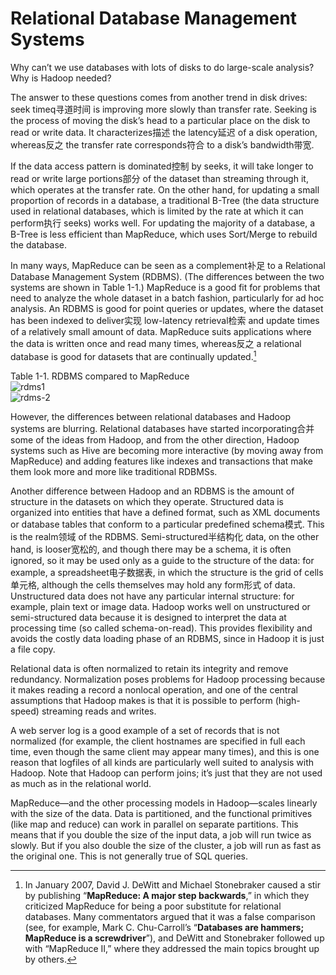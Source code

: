 # Relational Database Management Systems

Why can’t we use databases with lots of disks to do large-scale analysis? Why is Hadoop needed?

The answer to these questions comes from another trend in disk drives: seek timeq寻道时间 is improving more slowly than transfer rate. Seeking is the process of moving the disk’s head to a particular place on the disk to read or write data. It characterizes描述 the latency延迟 of a disk operation, whereas反之 the transfer rate corresponds符合 to a disk’s bandwidth带宽.

If the data access pattern is dominated控制 by seeks, it will take longer to read or write large portions部分 of the dataset than streaming through it, which operates at the transfer rate. On the other hand, for updating a small proportion of records in a database, a traditional B-Tree \(the data structure used in relational databases, which is limited by the rate at which it can perform执行 seeks\) works well. For updating the majority of a database, a B-Tree is less efficient than MapReduce, which uses Sort/Merge to rebuild the database.

In many ways, MapReduce can be seen as a complement补足 to a Relational Database Management System \(RDBMS\). \(The differences between the two systems are shown in Table 1-1.\) MapReduce is a good fit for problems that need to analyze the whole dataset in a batch fashion, particularly for ad hoc analysis. An RDBMS is good for point queries or updates, where the dataset has been indexed to deliver实现 low-latency retrieval检索 and update times of a relatively small amount of data. MapReduce suits applications where the data is written once and read many times, whereas反之 a relational database is good for datasets that are continually updated.[^1]

Table 1-1. RDBMS compared to MapReduce  
![rdms1](http://ouat6a0as.bkt.clouddn.com/rdms1.png)  
![rdms-2](http://ouat6a0as.bkt.clouddn.com/rdms-2.png)

However, the differences between relational databases and Hadoop systems are blurring. Relational databases have started incorporating合并 some of the ideas from Hadoop, and from the other direction, Hadoop systems such as Hive are becoming more interactive \(by moving away from MapReduce\) and adding features like indexes and transactions that make them look more and more like traditional RDBMSs.

Another difference between Hadoop and an RDBMS is the amount of structure in the datasets on which they operate. Structured data is organized into entities that have a defined format, such as XML documents or database tables that conform to a particular predefined schema模式. This is the realm领域 of the RDBMS. Semi-structured半结构化 data, on the other hand, is looser宽松的, and though there may be a schema, it is often ignored, so it may be used only as a guide to the structure of the data: for example, a spreadsheet电子数据表, in which the structure is the grid of cells单元格, although the cells themselves may hold any form形式 of data. Unstructured data does not have any particular internal structure: for example, plain text or image data. Hadoop works well on unstructured or semi-structured data because it is designed to interpret the data at processing time \(so called schema-on-read\). This provides flexibility and avoids the costly data loading phase of an RDBMS, since in Hadoop it is just a file copy.

Relational data is often normalized to retain its integrity and remove redundancy. Normalization poses problems for Hadoop processing because it makes reading a record a nonlocal operation, and one of the central assumptions that Hadoop makes is that it is possible to perform \(high-speed\) streaming reads and writes.

A web server log is a good example of a set of records that is not normalized \(for example, the client hostnames are specified in full each time, even though the same client may appear many times\), and this is one reason that logfiles of all kinds are particularly well suited to analysis with Hadoop. Note that Hadoop can perform joins; it’s just that they are not used as much as in the relational world.

MapReduce—and the other processing models in Hadoop—scales linearly with the size of the data. Data is partitioned, and the functional primitives \(like map and reduce\) can work in parallel on separate partitions. This means that if you double the size of the input data, a job will run twice as slowly. But if you also double the size of the cluster, a job will run as fast as the original one. This is not generally true of SQL queries.

[^1]: In January 2007, David J. DeWitt and Michael Stonebraker caused a stir by publishing “**MapReduce: A major step backwards**,” in which they criticized MapReduce for being a poor substitute for relational databases. Many commentators argued that it was a false comparison \(see, for example, Mark C. Chu-Carroll’s “**Databases are hammers; MapReduce is a screwdriver**”\), and DeWitt and Stonebraker followed up with “MapReduce II,” where they addressed the main topics brought up by others.

